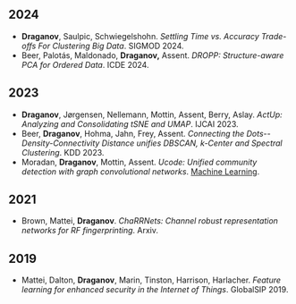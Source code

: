 ## 2024

- **Draganov**, Saulpic, Schwiegelshohn. *Settling Time vs. Accuracy Trade-offs For Clustering Big Data*. SIGMOD 2024.
- Beer, Palotás, Maldonado, **Draganov,** Assent. *DROPP: Structure-aware PCA for Ordered Data*. ICDE 2024.


## 2023

- **Draganov**, Jørgensen, Nellemann, Mottin, Assent, Berry, Aslay. *ActUp: Analyzing and Consolidating tSNE and UMAP*. IJCAI 2023.
- Beer, **Draganov**, Hohma, Jahn, Frey, Assent. *Connecting the Dots--Density-Connectivity Distance unifies DBSCAN, k-Center and Spectral Clustering*. KDD 2023.
- Moradan, **Draganov**, Mottin, Assent. *Ucode: Unified community detection with graph convolutional networks*. [Machine Learning](https://link.springer.com/journal/10994).

## 2021

- Brown, Mattei, **Draganov**. *ChaRRNets: Channel robust representation networks for RF fingerprinting*. Arxiv.

## 2019

- Mattei, Dalton, **Draganov**, Marin, Tinston, Harrison, Harlacher. *Feature learning for enhanced security in the Internet of Things*. GlobalSIP 2019.
